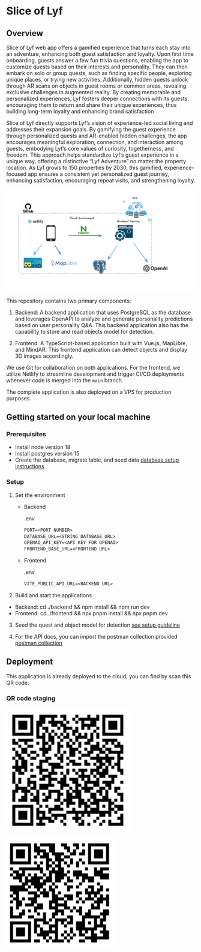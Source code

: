 # Slice of Lyf

## Overview
Slice of Lyf web app offers a gamified experience that turns each stay into an adventure, enhancing both guest satisfaction and loyalty. Upon first time onboarding, guests answer a few fun trivia questions, enabling the app to customize quests based on their interests and personality. They can then embark on solo or group quests, such as finding specific people, exploring unique places, or trying new activities. Additionally, hidden quests unlock through AR scans on objects in guest rooms or common areas, revealing exclusive challenges in augmented reality. By creating memorable and personalized experiences, Lyf fosters deeper connections with its guests, encouraging them to return and share their unique experiences, thus building long-term loyalty and enhancing brand satisfaction


Slice of Lyf directly supports Lyf’s vision of experience-led social living and addresses their expansion goals. By gamifying the guest experience through personalized quests and AR-enabled hidden challenges, the app encourages meaningful exploration, connection, and interaction among guests, embodying Lyf’s core values of curiosity, togetherness, and freedom. This approach helps standardize Lyf’s guest experience in a unique way, offering a distinctive “Lyf Adventure” no matter the property location. As Lyf grows to 150 properties by 2030, this gamified, experience-focused app ensures a consistent yet personalized guest journey, enhancing satisfaction, encouraging repeat visits, and strengthening loyalty.

![Application architeture](./docs/design_system.png)

This repository contains two primary components:

1. Backend: A backend application that uses PostgreSQL as the database and leverages OpenAPI to analyze and generate personality predictions based on user personality Q&A. This backend application also has the capability to store and read objects model for detection.

2. Frontend: A TypeScript-based application built with Vue.js, MapLibre, and MindAR. This frontend application can detect objects and display 3D images accordingly.

We use Git for collaboration on both applications. For the frontend, we utilize Netlify to streamline development and trigger CI/CD deployments whenever code is merged into the `main` branch.

The complete application is also deployed on a VPS for production purposes.

## Getting started on your local machine

### Prerequisites

- Install node version 18
- Install postgres version 15
- Create the database, migrate table, and seed data [database setup instructions](./backend/db/readme.db.md).

### Setup
1. Set the environment
    - Backend

      .env
      ```txt
      PORT=<PORT NUMBER>
      DATABASE_URL=<STRING DATABASE URL>
      OPENAI_API_KEY=<API KEY FOR OPENAI>
      FRONTEND_BASE_URL=<FRONTEND URL>
      ```
    - Frontend

      .env
      ```txt
      VITE_PUBLIC_API_URL=<BACKEND URL>
      ```

2. Build and start the applications
  - Backend: cd ./backend && npm install && npm run dev
  - Frontend: cd ./frontend && npx pnpm install && npx pnpm dev

3. Seed the quest and object model for detection [see setup guideline](./frontend/docs/USAGE.md)

4. For the API docs, you can import the postman collection provided [postman collection](angelhack-grand_final.postman_collection.json)


## Deployment

This application is already deployed to the cloud,
you can find by scan this QR code.

### QR code staging
![QR code staging](./docs/qr_staging.png)

![QR code production](./docs/qr_production.png)

